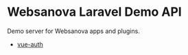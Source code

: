# Websanova Laravel Demo API

Demo server for Websanova apps and plugins.

* [vue-auth](https://github.com/websanova/vue-auth)